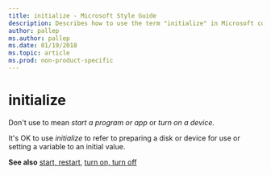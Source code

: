 ```yaml
---
title: initialize - Microsoft Style Guide
description: Describes how to use the term "initialize" in Microsoft content.
author: pallep
ms.author: pallep
ms.date: 01/19/2018
ms.topic: article
ms.prod: non-product-specific
---
```


# initialize

Don't use to mean *start a program or app* or *turn on a device.*

It's OK to use *initialize* to refer to preparing a disk or device for use or setting a variable to an initial value. 

**See also** [start, restart](~/a-z-word-list-term-collections/s/start-restart.md), [turn on, turn off](~/a-z-word-list-term-collections/t/turn-on-turn-off.md)
